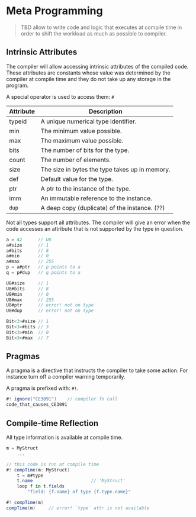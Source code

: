 # Meta Programming

> TBD allow to write code and logic that executes at compile time in order to shift the workload as much as possible to compiler.

## Intrinsic Attributes

The compiler will allow accessing intrinsic attributes of the compiled code. These attributes are constants whose value was determined by the compiler at compile time and they do not take up any storage in the program.

A special operator is used to access them: `#`

| Attribute | Description
|----|-----
| typeid | A unique numerical type identifier.
| min | The minimum value possible.
| max | The maximum value possible.
| bits | The number of bits for the type.
| count | The number of elements.
| size | The size in bytes the type takes up in memory.
| def | Default value for the type.
| ptr | A ptr to the instance of the type.
| imm | An immutable reference to the instance.
| `dup` | A deep copy (duplicate) of the instance. (??)

Not all types support all attributes. The compiler will give an error when the code accesses an attribute that is not supported by the type in question.

```C#
a = 42      // U8
a#size      // 1
a#bits      // 8
a#min       // 0
a#max       // 255
p = a#ptr   // p points to a
q = p#dup   // q points to a

U8#size     // 1
U8#bits     // 8
U8#min      // 0
U8#max      // 255
U8#ptr      // error! not on type
U8#dup      // error! not on type

Bit<3>#size // 1
Bit<3>#bits // 3
Bit<3>#min  // 0
Bit<3>#max  // 7
```

## Pragmas

A pragma is a directive that instructs the compiler to take some action.
For instance turn off a compiler warning temporarily.

A pragma is prefixed with: `#!`.

```C#
#! ignore("CE3091")    // compiler fn call
code_that_causes_CE3091
```

## Compile-time Reflection

All type information is available at compile time.

```C#
m = MyStruct
    ...

// this code is run at compile time
#! compTime(m: MyStruct)
    t = m#type
    t.name                      // 'MyStruct'
    loop f in t.fields
        "field: {f.name} of type {f.type.name}"

#! compTime(m)
compTime(m)     // error! `type` attr is not available
```
